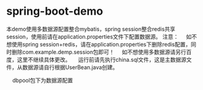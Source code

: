 # spring-boot-demo
本demo使用多数据源配置整合mybatis，spring session整合redis共享session，使用前请在application.properties文件下配置数据源。
注意：
     如不想使用spring session+redis，请在application.properties下删除redis配置，同时删除com.example.demp.session包即可！
     如不想使用多数据源请另行百度，这里不继续具体更改。
     运行前请先执行china.sql文件，这是主数据源文件，从数据源请自行根据UserBean.java创建。
     
     dbpool包下为数据源配置
